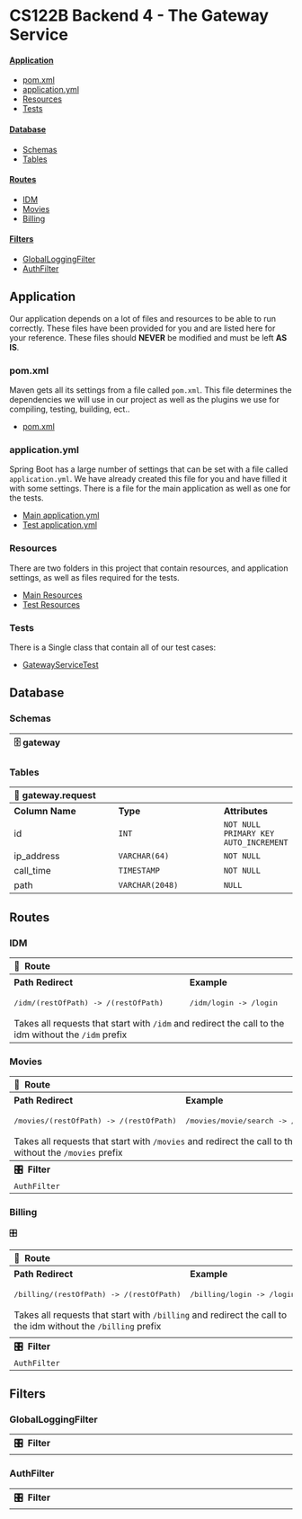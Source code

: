 # CS122B Backend 4 - The Gateway Service

#### [Application](#application)

- [pom.xml](#pomxml)
- [application.yml](#applicationyml)
- [Resources](#resources)
- [Tests](#tests)

#### [Database](#database)

- [Schemas](#schemas)
- [Tables](#tables)

#### [Routes](#routes)

- [IDM](#idm)
- [Movies](#movies)
- [Billing](#billing)

#### [Filters](#filters)

- [GlobalLoggingFilter](#globalloggingfilter)
- [AuthFilter](#authfilter)

## Application

Our application depends on a lot of files and resources to be able to run correctly. These files
have been provided for you and are listed here for your reference. These files should **NEVER** be
modified and must be left **AS IS**.

### pom.xml

Maven gets all its settings from a file called `pom.xml`. This file determines the dependencies we
will use in our project as well as the plugins we use for compiling, testing, building, ect..

- [pom.xml](pom.xml)

### application.yml

Spring Boot has a large number of settings that can be set with a file called `application.yml`. We
have already created this file for you and have filled it with some settings. There is a file for
the main application as well as one for the tests.

- [Main application.yml](/src/main/resources/application.yml)
- [Test application.yml](/src/test/resources/application.yml)

### Resources

There are two folders in this project that contain resources, and application settings, as well as
files required for the tests.

- [Main Resources](/src/main/resources)
- [Test Resources](/src/test/resources)

### Tests

There is a Single class that contain all of our test cases:

- [GatewayServiceTest](/src/test/java/com/github/klefstad_teaching/cs122b/gateway/GatewayServiceTest.java)

## Database

### Schemas

<table>
  <thead>
    <tr>
      <th align="left" width="1100">🗄 gateway</th>
    </tr>
  </thead>
</table>

### Tables

<table>
  <tbody>
    <tr>
      <th colspan="3" align="left" width="1100">💾 gateway.request</th>
    </tr>
    <tr></tr>
    <tr>
      <th align="left" width="175">Column Name</th>
      <th align="left" width="175">Type</th>
      <th align="left">Attributes</th>
    </tr>
    <tr>
      <td>id</td>
      <td><code>INT</code></td>
      <td><code>NOT NULL</code> <code>PRIMARY KEY</code> <code>AUTO_INCREMENT</code></td>
    </tr>
    <tr></tr>
    <tr>
      <td>ip_address</td>
      <td><code>VARCHAR(64)</code></td>
      <td><code>NOT NULL</code></td>
    </tr>
    <tr></tr>
    <tr>
      <td>call_time</td>
      <td><code>TIMESTAMP</code></td>
      <td><code>NOT NULL</code></td>
    </tr>
    <tr></tr>
    <tr>
      <td>path</td>
      <td><code>VARCHAR(2048)</code></td>
      <td><code>NULL</code></td>
    </tr>
  </tbody>
</table>

## Routes

### IDM

<table>
  <tbody >
    <tr>
      <th colspan="2" align="left" width="1100">🧳&nbsp;&nbsp;Route</th>
    </tr>
    <tr></tr>
    <tr>
      <th align="left">Path Redirect </th>
      <th align="left">Example</th>
    </tr>
    <tr>
      <td align="left"><pre lang="http">/idm/(restOfPath) -> /(restOfPath)</pre></td>
      <td align="left"><pre lang="http">/idm/login -> /login</pre></td>
    <tr></tr>
    <tr>
      <td colspan="2" align="left">Takes all requests that start with <code>/idm</code> and redirect the call to the idm without the <code>/idm</code> prefix</td>
    </tr>
  </tbody>
</table>

### Movies

<table>
  <tbody >
    <tr>
      <th colspan="2" align="left" width="1100">🧳&nbsp;&nbsp;Route</th>
    </tr>
    <tr></tr>
    <tr>
      <th align="left">Path Redirect </th>
      <th align="left">Example</th>
    </tr>
    <tr>
      <td align="left"><pre lang="http">/movies/(restOfPath) -> /(restOfPath)</pre></td>
      <td align="left"><pre lang="http">/movies/movie/search -> /movie/search</pre></td>
    <tr></tr>
    <tr>
      <td colspan="2" align="left">Takes all requests that start with <code>/movies</code> and redirect the call to the idm without the <code>/movies</code> prefix</td>
    </tr>
    <tr>
      <th colspan="2" align="left" width="1100">🎛️&nbsp;&nbsp;Filter</th>
    </tr>
    <tr>
        <td colspan="2" ><code>AuthFilter</code></td>
    </tr>
  </tbody>
</table>

### Billing

<table>🎛️
  <tbody >
    <tr>
      <th colspan="2" align="left" width="1100">🧳&nbsp;&nbsp;Route</th>
    </tr>
    <tr></tr>
    <tr>
      <th align="left">Path Redirect </th>
      <th align="left">Example</th>
    </tr>
    <tr>
      <td align="left"><pre lang="http">/billing/(restOfPath) -> /(restOfPath)</pre></td>
      <td align="left"><pre lang="http">/billing/login -> /login</pre></td>
    <tr></tr>
    <tr>
      <td colspan="2" align="left">Takes all requests that start with <code>/billing</code> and redirect the call to the idm without the <code>/billing</code> prefix</td>
    </tr>
    <tr><td colspan="2" ></td></tr>
    <tr></tr> 
    <tr>
      <th colspan="2" align="left" width="1100">🎛️&nbsp;&nbsp;Filter</th>
    </tr>
    <tr>
        <td colspan="2" ><code>AuthFilter</code></td>
    </tr>
  </tbody>
</table>

## Filters

### GlobalLoggingFilter

<table>
  <tbody>
    <tr>
      <th  align="left" width="1100">🎛️&nbsp;&nbsp;Filter</th>
    </tr>
  </tbody>
</table>

### AuthFilter

<table>
  <tbody>
    <tr>
      <th  align="left" width="1100">🎛️&nbsp;&nbsp;Filter</th>
    </tr>
  </tbody>
</table>

